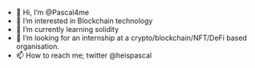 - 👋 Hi, I’m @Pascal4me
- 👀 I’m interested in Blockchain technology
- 🌱 I’m currently learning solidity
- 💞️ I’m looking for an internship at a crypto/blockchain/NFT/DeFi based organisation.
- 📫 How to reach me; twitter @heispascal

<!---
Pascal4me/Pascal4me is a ✨ special ✨ repository because its `README.md` (this file) appears on your GitHub profile.
You can click the Preview link to take a look at your changes.
--->
